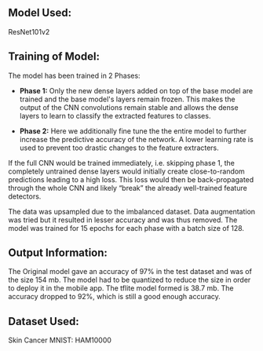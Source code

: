 ## Model Used:

ResNet101v2

## Training of Model:

The model has been trained in 2 Phases:

* **Phase 1:** Only the new dense layers added on top of the base model are trained and the base model's layers
             remain frozen. This makes the output of the CNN convolutions remain stable and allows the dense
             layers to learn to classify the extracted features to classes.
             
* **Phase 2:** Here we additionally fine tune the the entire model to further increase the predictive accuracy
             of the network. A lower learning rate is used to prevent too drastic changes to the feature extracters.
             
If the full CNN would be trained immediately, i.e. skipping phase 1, the completely untrained dense layers would initially create close-to-random predictions leading to a high loss. This loss would then be back-propagated through the whole CNN and likely “break” the already well-trained feature detectors.

The data was upsampled due to the imbalanced dataset. Data augmentation was tried but it resulted in lesser accuracy and was thus removed. The model was trained for 15 epochs for each phase with a batch size of 128. 

## Output Information:

The Original model gave an accuracy of 97% in the test dataset and was of the size 154 mb. The model had to be quantized to reduce the size in order to deploy it in the mobile app. The tflite model formed is 38.7 mb. The accuracy dropped to 92%, which is still a good enough accuracy.

## Dataset Used:
Skin Cancer MNIST: HAM10000



